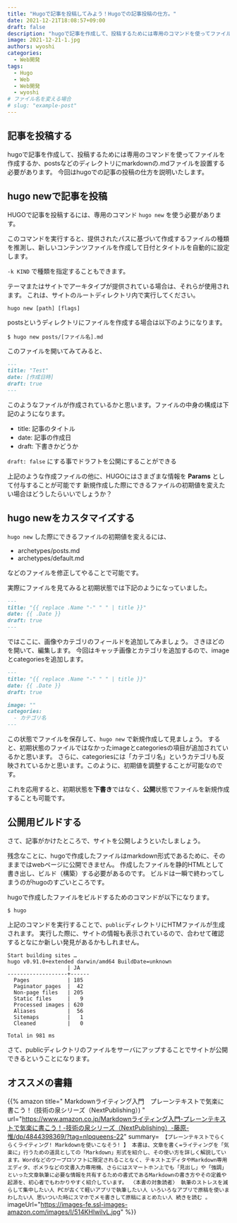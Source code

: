 ```yaml
---
title: "Hugoで記事を投稿してみよう！Hugoでの記事投稿の仕方。"
date: 2021-12-21T18:08:57+09:00
draft: false
description: "hugoで記事を作成して、投稿するためには専用のコマンドを使ってファイルを作成するか、postsなどのディレクトリにmarkdownの.mdファイルを設置する必要があります。今回はhugoでの記事の投稿の仕方を説明いたします。"
image: 2021-12-21-1.jpg
authors: wyoshi
categories:
  - Web開発
tags:
  - Hugo
  - Web
  - Web開発
  - wyoshi
# ファイル名を変える場合
# slug: "example-post"
---
```


## 記事を投稿する
hugoで記事を作成して、投稿するためには専用のコマンドを使ってファイルを作成するか、postsなどのディレクトリにmarkdownの.mdファイルを設置する必要があります。
今回はhugoでの記事の投稿の仕方を説明いたします。

## hugo newで記事を投稿
HUGOで記事を投稿するには、専用のコマンド ```hugo new``` を使う必要があります。

このコマンドを実行すると、提供されたパスに基づいて作成するファイルの種類を推測し、新しいコンテンツファイルを作成して日付とタイトルを自動的に設定します。

```-k KIND``` で種類を指定することもできます。

テーマまたはサイトでアーキタイプが提供されている場合は、それらが使用されます。
これは、サイトのルートディレクトリ内で実行してください。

```
hugo new [path] [flags]
```

postsというディレクトリにファイルを作成する場合は以下のようになります。
```shell
$ hugo new posts/[ファイル名].md
```
このファイルを開いてみてみると、
```markdown
---
title: "Test"
date: [作成日時]
draft: true
---

```
このようなファイルが作成されているかと思います。ファイルの中身の構成は下記のようになります。

- title: 記事のタイトル
- date: 記事の作成日
- draft: 下書きかどうか

`draft: false` にする事でドラフトを公開にすることができる

上記のような作成ファイルの他に、HUGOにはさまざまな情報を **Params** として付与することが可能です
新規作成した際にできるファイルの初期値を変えたい場合はどうしたらいいでしょうか？

## hugo newをカスタマイズする
```hugo new``` した際にできるファイルの初期値を変えるには、

- archetypes/posts.md
- archetypes/default.md

などのファイルを修正してやることで可能です。

実際にファイルを見てみると初期状態では下記のようになっていました。
```markdown:archetypes/default.md
---
title: "{{ replace .Name "-" " " | title }}"
date: {{ .Date }}
draft: true
---


```

ではここに、画像やカテゴリのフィールドを追加してみましょう。
さきほどのを開いて、編集します。
今回はキャッチ画像とカテゴリを追加するので、imageとcategoriesを追加します。
```markdown:archetypes/default.md
---
title: "{{ replace .Name "-" " " | title }}"
date: {{ .Date }}
draft: true

image: ""
categories:
  - カテゴリ名
---
```
この状態でファイルを保存して、```hugo new``` で新規作成して見ましょう。
すると、初期状態のファイルではなかったimageとcategoriesの項目が追加されているかと思います。
さらに、categoriesには「カテゴリ名」というカテゴリも反映されているかと思います。このように、初期値を調整することが可能なのです。

これを応用すると、初期状態を**下書き**ではなく、**公開**状態でファイルを新規作成することも可能です。


## 公開用ビルドする
さて、記事がかけたところで、サイトを公開しようといたしましょう。

残念なことに、hugoで作成したファイルはmarkdown形式であるために、そのままではwebページに公開できません。
作成したファイルを静的HTMLとして書き出し、ビルド（構築）する必要があるのです。
ビルドは一瞬で終わってしまうのがhugoのすごいところです。

hugoで作成したファイルをビルドするためのコマンドが以下になります。
```shell
$ hugo
```

上記のコマンドを実行することで、```public```ディレクトリにHTMファイルが生成されます。
実行した際に、サイトの情報も表示されているので、合わせて確認するとなにか新しい発見があるかもしれません。

```
Start building sites …
hugo v0.91.0+extended darwin/amd64 BuildDate=unknown
                   | JA
-------------------+------
  Pages            | 185
  Paginator pages  |  42
  Non-page files   | 205
  Static files     |   9
  Processed images | 620
  Aliases          |  56
  Sitemaps         |   1
  Cleaned          |   0

Total in 981 ms
```


さて、publicディレクトリのファイルをサーバにアップすることでサイトが公開できるということになります。


## オススメの書籍
{{% amazon title=" Markdownライティング入門　プレーンテキストで気楽に書こう！ (技術の泉シリーズ（NextPublishing）) " url="https://www.amazon.co.jp/Markdownライティング入門-プレーンテキストで気楽に書こう！-技術の泉シリーズ（NextPublishing）-藤原-惟/dp/4844398369/?tag=nlpqueens-22" summary=` 【プレーンテキストでらくらくライティング! Markdownを使いこなそう! 】 本書は、文章を書く=ライティングを「気楽に」行うための道具としての「Markdown」形式を紹介し、その使い方を詳しく解説しています。Wordなどのワープロソフトに限定されることなく、テキストエディタやMarkdown専用エディタ、ポメラなどの文書入力専用機、さらにはスマートホン上でも「見出し」や「強調」といった文章執筆に必要な情報を共有するための書式であるMarkdownの書き方やその定義や起源を、初心者でもわかりやすく紹介しています。 〈本書の対象読者〉 執筆のストレスを減らして集中したい人 PCが古くて軽いアプリで執筆したい人 いろいろなアプリで原稿を使いまわしたい人 思いついた時にスマホでメモ書きして原稿にまとめたい人 続きを読む 。` imageUrl="https://images-fe.ssl-images-amazon.com/images/I/514KHlwilvL.jpg" %}}





